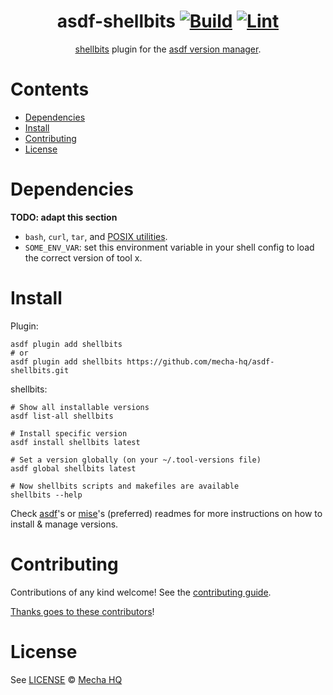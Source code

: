 <div align="center">

# asdf-shellbits [![Build](https://github.com/mecha-hq/asdf-shellbits/actions/workflows/build.yml/badge.svg)](https://github.com/mecha-hq/asdf-shellbits/actions/workflows/build.yml) [![Lint](https://github.com/mecha-hq/asdf-shellbits/actions/workflows/lint.yml/badge.svg)](https://github.com/mecha-hq/asdf-shellbits/actions/workflows/lint.yml)

[shellbits](https://github.com/mecha-ci/shellbits) plugin for the [asdf version manager](https://asdf-vm.com).

</div>

# Contents

- [Dependencies](#dependencies)
- [Install](#install)
- [Contributing](#contributing)
- [License](#license)

# Dependencies

**TODO: adapt this section**

- `bash`, `curl`, `tar`, and [POSIX utilities](https://pubs.opengroup.org/onlinepubs/9699919799/idx/utilities.html).
- `SOME_ENV_VAR`: set this environment variable in your shell config to load the correct version of tool x.

# Install

Plugin:

```shell
asdf plugin add shellbits
# or
asdf plugin add shellbits https://github.com/mecha-hq/asdf-shellbits.git
```

shellbits:

```shell
# Show all installable versions
asdf list-all shellbits

# Install specific version
asdf install shellbits latest

# Set a version globally (on your ~/.tool-versions file)
asdf global shellbits latest

# Now shellbits scripts and makefiles are available
shellbits --help
```

Check [asdf](https://github.com/asdf-vm/asdf)'s or [mise](https://mise.jdx.dev)'s (preferred) readmes for more instructions on how to
install & manage versions.

# Contributing

Contributions of any kind welcome! See the [contributing guide](contributing.md).

[Thanks goes to these contributors](https://github.com/mecha-hq/asdf-shellbits/graphs/contributors)!

# License

See [LICENSE](LICENSE) © [Mecha HQ](https://github.com/mecha-hq/)
